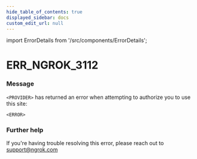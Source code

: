 ```yaml
---
hide_table_of_contents: true
displayed_sidebar: docs
custom_edit_url: null
---
```


import ErrorDetails from '/src/components/ErrorDetails';

# ERR_NGROK_3112

### Message
`<PROVIDER>` has returned an error when attempting to authorize you to use this site:

`<ERROR>`

### Further help
If you're having trouble resolving this error, please reach out to [support@ngrok.com](mailto:support@ngrok.com?subject=Help%20with%20ERR_NGROK_3112)

<ErrorDetails error='err_ngrok_3112' />
